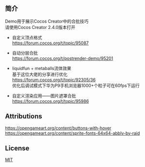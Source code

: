 ## 简介
Demo用于展示Cocos Creator中的合批技巧</br>
请使用Cocos Creator 2.4.0版本打开

* 自定义顶点格式</br>
https://forum.cocos.org/t/topic/95087

* 自动分层合批</br>
https://forum.cocos.org/t/postrender-demo/95201

* liquidfun + metaballs流体效果</br>
基于这位大佬的分享进行优化</br>
https://forum.cocos.org/t/topic/92305/36</br>
优化后调试模式下华为P9手机浏览器1000+个粒子可在60fps下运行</br>

* 自定义渲染应用——图片遮罩合批</br>
https://forum.cocos.org/t/topic/95986

## Attributions
https://opengameart.org/content/buttons-with-hover</br>
https://opengameart.org/content/sprite-fonts-64x64-abblv-by-raid


## License
[MIT](https://opensource.org/licenses/MIT)
